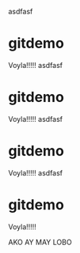 asdfasf
# gitdemo
Voyla!!!!!
asdfasf
# gitdemo
Voyla!!!!!
asdfasf
# gitdemo
Voyla!!!!!
asdfasf
# gitdemo
Voyla!!!!!




AKO AY MAY LOBO